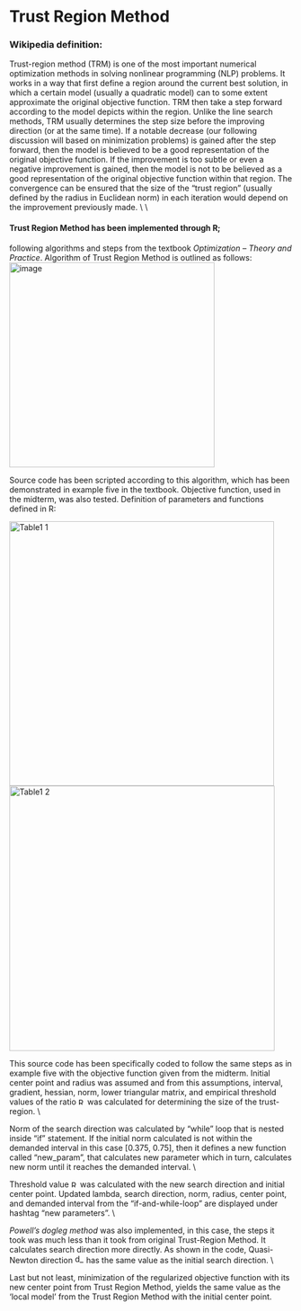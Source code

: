 # Trust Region Method
### Wikipedia definition:
Trust-region method (TRM) is one of the most important numerical optimization methods in solving nonlinear programming (NLP) problems. It works in a way that first define a region around the current best solution, in which a certain model (usually a quadratic model) can to some extent approximate the original objective function. TRM then take a step forward according to the model depicts within the region. Unlike the line search methods, TRM usually determines the step size before the improving direction (or at the same time). If a notable decrease (our following discussion will based on minimization problems) is gained after the step forward, then the model is believed to be a good representation of the original objective function. If the improvement is too subtle or even a negative improvement is gained, then the model is not to be believed as a good representation of the original objective function within that region. The convergence can be ensured that the size of the “trust region” (usually defined by the radius in Euclidean norm) in each iteration would depend on the improvement previously made. 
\\
\
#### Trust Region Method has been implemented through R; 
following algorithms and steps from the textbook *Optimization – Theory and Practice*. Algorithm of Trust Region Method is outlined as follows: 
<img width="365" alt="image" src="https://user-images.githubusercontent.com/26233980/56931342-add7d380-6aad-11e9-8426-51b0f05b75be.png">

Source code has been scripted according to this algorithm, which has been demonstrated in example five in the textbook. Objective function, used in the midterm, was also tested.
Definition of parameters and functions defined in R:

<img width="471" alt="Table1 1" src="https://user-images.githubusercontent.com/26233980/56931948-da8cea80-6aaf-11e9-8b30-60861b29f7c2.png">
<img width="472" alt="Table1 2" src="https://user-images.githubusercontent.com/26233980/56931956-e11b6200-6aaf-11e9-8933-4e7e392bdcdf.png">

This source code has been specifically coded to follow the same steps as in example five with the objective function given from the midterm. Initial center point and radius was assumed and from this assumptions, interval, gradient, hessian, norm, lower triangular matrix, and empirical threshold values of the ratio  <img width="12" alt="R_k" src="https://user-images.githubusercontent.com/26233980/56932176-ad8d0780-6ab0-11e9-824e-d08eac3c7a93.png">  was calculated for determining the size of the trust-region. \

Norm of the search direction was calculated by “while” loop that is nested inside “if” statement. If the initial norm calculated is not within the demanded interval in this case [0.375, 0.75], then it defines a new function called “new_param”, that calculates new parameter which in turn, calculates new norm until it reaches the demanded interval. \

Threshold value <img width="12" alt="R_k" src="https://user-images.githubusercontent.com/26233980/56932176-ad8d0780-6ab0-11e9-824e-d08eac3c7a93.png"> was calculated with the new search direction and initial center point. Updated lambda, search direction, norm, radius, center point, and demanded interval from the “if-and-while-loop” are displayed under hashtag “new parameters”. \

*Powell’s dogleg method* was also implemented, in this case, the steps it took was much less than it took from original Trust-Region Method. It calculates search direction more directly. As shown in the code, Quasi-Newton direction <img width="16" alt="d_N" src="https://user-images.githubusercontent.com/26233980/56932338-491e7800-6ab1-11e9-8733-51ff457fe0d2.png"> has the same value as the initial search direction. \

Last but not least, minimization of the regularized objective function with its new center point from Trust Region Method, yields the same value as the ‘local model’ from the Trust Region Method with the initial center point.
